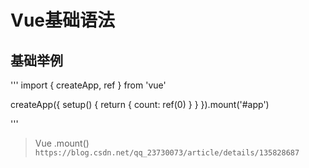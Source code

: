 # Vue基础语法

## 基础举例

'''
import { createApp, ref } from 'vue'

createApp({
    <!--createApp 创建Vue应用实例-->
  setup() {
    <!--setup为自定义函数名-->
    <!--setup函数返回count的值-->
    return {
        <!--ref赋值-->
        <!--响应式??-->
      count: ref(0)
    }
  }
}).mount('#app')
<!--使用.mount()方法将应用挂载到id为app的元素上-->
'''

> Vue .mount()
> `https://blog.csdn.net/qq_23730073/article/details/135828687`
